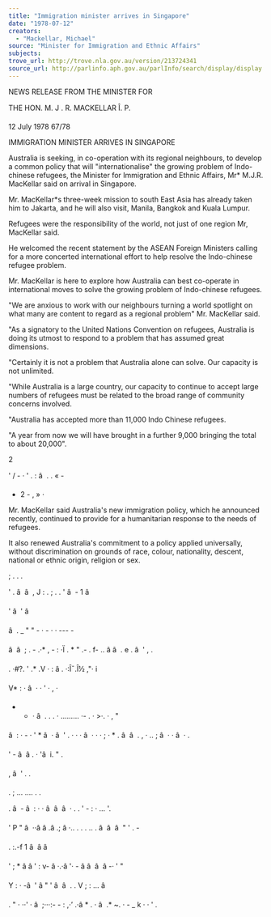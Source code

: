 ```yaml
---
title: "Immigration minister arrives in Singapore"
date: "1978-07-12"
creators:
  - "Mackellar, Michael"
source: "Minister for Immigration and Ethnic Affairs"
subjects:
trove_url: http://trove.nla.gov.au/version/213724341
source_url: http://parlinfo.aph.gov.au/parlInfo/search/display/display.w3p;query=Id%3A%22media/pressrel/HPR08003705%22
---
```


 NEWS RELEASE FROM THE MINISTER FOR

 THE HON. M. J . R. MACKELLAR Î. P.

 12 July 1978 67/78

 IMMIGRATION MINISTER ARRIVES IN SINGAPORE

 Australia is seeking, in co-operation with its  regional neighbours, to develop a common policy that will  "internationalise" the growing problem of Indo-chinese  refugees, the Minister for Immigration and Ethnic Affairs,  Mr* M.J.R. MacKellar said on arrival in Singapore.

 Mr. MacKellar*s three-week mission to south­ East Asia has already taken him to Jakarta, and he will  also visit, Manila, Bangkok and Kuala Lumpur.

 Refugees were the responsibility of the world,  not just of one region Mr, MacKellar said.

 He welcomed the recent statement by the ASEAN  Foreign Ministers calling for a more concerted international  effort to help resolve the Indo-chinese refugee problem.

 Mr. MacKellar is here to explore how Australia  can best co-operate in international moves to solve the  growing problem of Indo-chinese refugees.

 "We are anxious to work with our neighbours turning  a world spotlight on what many are content to regard as  a regional problem" Mr. MacKellar said.

 "As a signatory to the United Nations Convention  on refugees, Australia is doing its utmost to respond to  a problem that has assumed great dimensions.

 "Certainly it is not a problem that Australia  alone can solve. Our capacity is not unlimited.

 "While Australia is a large country, our capacity  to continue to accept large numbers of refugees must be  related to the broad range of community concerns involved.

 "Australia has accepted more than 11,000 Indo­ Chinese refugees.

 "A year from now we will have brought in a further  9,000 bringing the total to about 20,000".

 2

 '  / -  · ' . :  â   . .  « -

 - 2 - , »  ·  

 Mr. MacKellar said Australia's new immigration policy, which he announced recently, continued to provide  for a humanitarian response to the needs of refugees.

 It also renewed Australia's commitment to a policy  applied universally, without discrimination on grounds of  race, colour, nationality, descent, national or ethnic  origin, religion or sex.

 ;  .  . .

 ' .  â  â   , J :  .  ;  . .  ' â   -  1  â 

 '  â   '  â 

 â   .  _  " " -  ·  -  ·  ·  --- - 

 â   â   ; .  - .·* ,  -  : ·Ï .  * " .- .  f- .. â â   . e .  â  '  , .

 . ·#?. ' .* .V · : â . ·:Î¯.Î½ ,"· i

 V* : · â  · ·  ' ·  ,  ·

 - - ·  â  . . . ·  .........  ·-  .  ·  >·.  ·  ,  "

 â   : ·  -  · ' * â  · â  ' . · · · â  · · · ; · * .  â  â  . , ·  .. ; â   · ·  â  ·  .

 '  - â   â . ·  'â  i. " .

 ,  â  '  .  .

 .  ; ... .... .  .

 .  â   - â   :  · ·  â  â   â   ·  .  .  '  - :  ·  ... '.

 '  P  " â   ··â â .â .; â ·.. . . .  .. .  â  â  â  " ' .  -

 .  :.-f 1 â   â â 

 '  ;  * â â ' :  v- â ·.·â '· - â â  â   â -· '  "

 Y :  ·  -â  '  â " '  â   â   .  . V  ;  : ... â 

 .  " ·  ··' ·  â   ;···:- -  :  ,·’ .·â * . ·  â   .* ~. ·  -  _  k ·  · '  .

